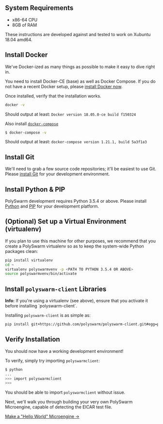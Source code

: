 ## System Requirements

* x86-64 CPU
* 8GB of RAM

These instructions are developed against and tested to work on Xubuntu 18.04 amd64.

## Install Docker

We've Docker-ized as many things as possible to make it easy to dive right in.

You need to install Docker-CE (base) as well as Docker Compose. If you do not have a recent Docker setup, please [install Docker now](https://www.docker.com/community-edition).

Once installed, verify that the installation works.

```bash
docker -v
```

Should output at least: `Docker version 18.05.0-ce build f150324`

Also install [`docker-compose`](https://docs.docker.com/compose/install/)

```bash
$ docker-compose -v
```

Should output at least: `docker-compose version 1.21.1, build 5a3f1a3`

## Install Git

We'll need to grab a few source code repositories; it'll be easiest to use Git. Please [install Git](https://git-scm.com/book/en/v2/Getting-Started-Installing-Git) for your development environment.

## Install Python & PIP

PolySwarm development requires Python 3.5.4 or above. Please install [Python](https://www.python.org/downloads/) and [PIP](https://pip.pypa.io/en/stable/installing/) for your development platform.

## (Optional) Set up a Virtual Environment (virtualenv)

If you plan to use this machine for other purposes, we recommend that you create a PolySwarm virtualenv so as to keep the system-wide Python packages clean:

```bash
pip install virtualenv
cd ~
virtualenv polyswarmvenv -p <PATH TO PYTHON 3.5.4 OR ABOVE>
source polyswarmvenv/bin/activate
```

## Install `polyswarm-client` Libraries

<div class="m-flag">
  <p>
    <strong>Info:</strong>
    If you're using a virtualenv (see above), ensure that you activate it before installing `polyswarm-client`.
  </p>
</div>

Installing `polyswarm-client` is as simple as:

```bash
pip install git+https://github.com/polyswarm/polyswarm-client.git#egg=polyswarm-client
```

## Verify Installation

You should now have a working development environment!

To verify, simply try importing `polyswarmclient`:

```bash
$ python
...
>>> import polyswarmclient
>>>
```

You should be able to import `polyswarmclient` without issue.

Next, we'll walk you through building your very own PolySwarm Microengine, capable of detecting the EICAR test file.

[Make a "Hello World" Microengine →](/microengines-scratch-to-eicar/)